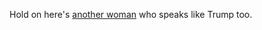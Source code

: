 Hold on here's <a href="https://twitter.com/MommaUnfiltered/status/1252338851315683329">another woman</a> who speaks like Trump too. 

